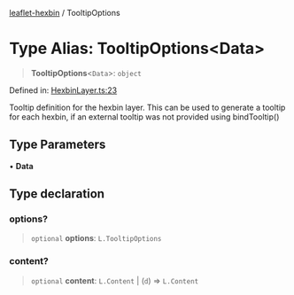 [leaflet-hexbin](../globals.md) / TooltipOptions

# Type Alias: TooltipOptions\<Data\>

> **TooltipOptions**\<`Data`\>: `object`

Defined in: [HexbinLayer.ts:23](https://github.com/lsdch/leaflet-hexbin/blob/d51d1f79bbf68a02c863ce063b78996b0fea3940/packages/leaflet-hexbin/src/HexbinLayer.ts#L23)

Tooltip definition for the hexbin layer.
This can be used to generate a tooltip for each hexbin, if an external tooltip was not provided using bindTooltip()

## Type Parameters

• **Data**

## Type declaration

### options?

> `optional` **options**: `L.TooltipOptions`

### content?

> `optional` **content**: `L.Content` \| (`d`) => `L.Content`
